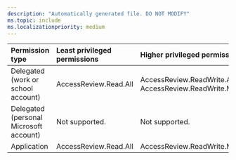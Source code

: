 ```yaml
---
description: "Automatically generated file. DO NOT MODIFY"
ms.topic: include
ms.localizationpriority: medium
---
```


|Permission type|Least privileged permissions|Higher privileged permissions|
|:---|:---|:---|
|Delegated (work or school account)|AccessReview.Read.All|AccessReview.ReadWrite.All, AccessReview.ReadWrite.Membership|
|Delegated (personal Microsoft account)|Not supported.|Not supported.|
|Application|AccessReview.Read.All|AccessReview.ReadWrite.Membership|

